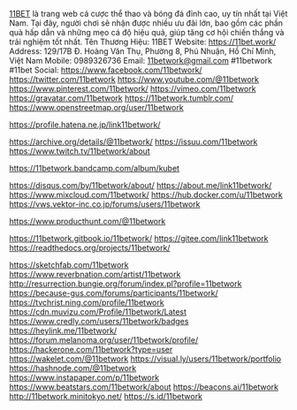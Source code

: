 <a href="https://11bet.work/">11BET</a> là trang web cá cược thể thao và bóng đá đỉnh cao, uy tín nhất tại Việt Nam. Tại đây, người chơi sẽ nhận được nhiều ưu đãi lớn, bao gồm các phần quà hấp dẫn và những mẹo cá độ hiệu quả, giúp tăng cơ hội chiến thắng và trải nghiệm tốt nhất.
Tên Thương Hiệu: 11BET
Website: <a href="https://11bet.work/">https://11bet.work/</a>
Address: 129/17B Đ. Hoàng Văn Thụ, Phường 8, Phú Nhuận, Hồ Chí Minh, Việt Nam
Mobile: 0989326736
Email: 11betwork@gmail.com
#11betwork #11bet
Social:
<a href="https://www.facebook.com/11betwork/">https://www.facebook.com/11betwork/</a>
<a href="https://twitter.com/11betwork">https://twitter.com/11betwork</a>
<a href="https://www.youtube.com/@11betwork">https://www.youtube.com/@11betwork</a>
<a href="https://www.pinterest.com/11betwork/">https://www.pinterest.com/11betwork/</a>
<a href="https://vimeo.com/11betwork">https://vimeo.com/11betwork</a>
<a href="https://gravatar.com/11betwork">https://gravatar.com/11betwork</a>
<a href="https://11betwork.tumblr.com/">https://11betwork.tumblr.com/</a>
<a href="https://www.openstreetmap.org/user/11betwork">https://www.openstreetmap.org/user/11betwork</a>

<a href="https://profile.hatena.ne.jp/link11betwork/">https://profile.hatena.ne.jp/link11betwork/</a>

<a href="https://archive.org/details/@11betwork/">https://archive.org/details/@11betwork/</a>
<a href="https://issuu.com/11betwork">https://issuu.com/11betwork</a>
<a href="https://www.twitch.tv/11betwork/about">https://www.twitch.tv/11betwork/about</a>

<a href="https://11betwork.bandcamp.com/album/kubet">https://11betwork.bandcamp.com/album/kubet</a>

<a href="https://disqus.com/by/11betwork/about/">https://disqus.com/by/11betwork/about/</a>
<a href="https://about.me/link11betwork/">https://about.me/link11betwork/</a>
<a href="https://www.mixcloud.com/11betwork/">https://www.mixcloud.com/11betwork/</a>
<a href="https://hub.docker.com/u/11betwork">https://hub.docker.com/u/11betwork</a>
<a href="https://vws.vektor-inc.co.jp/forums/users/11betwork">https://vws.vektor-inc.co.jp/forums/users/11betwork</a>

<a href="https://www.producthunt.com/@11betwork">https://www.producthunt.com/@11betwork</a>

<a href="https://11betwork.gitbook.io/11betwork/">https://11betwork.gitbook.io/11betwork/</a>
<a href="https://gitee.com/link11betwork">https://gitee.com/link11betwork</a>
<a href="https://readthedocs.org/projects/11betwork/">https://readthedocs.org/projects/11betwork/</a>

<a href="https://sketchfab.com/11betwork">https://sketchfab.com/11betwork</a>
<a href="https://www.reverbnation.com/artist/11betwork">https://www.reverbnation.com/artist/11betwork</a>
<a href="http://resurrection.bungie.org/forum/index.pl?profile=11betwork">http://resurrection.bungie.org/forum/index.pl?profile=11betwork</a>
<a href="https://because-gus.com/forums/participants/11betwork/">https://because-gus.com/forums/participants/11betwork/</a>
<a href="https://tvchrist.ning.com/profile/11betwork">https://tvchrist.ning.com/profile/11betwork</a>
<a href="https://cdn.muvizu.com/Profile/11betwork/Latest">https://cdn.muvizu.com/Profile/11betwork/Latest</a>
<a href="https://www.credly.com/users/11betwork/badges">https://www.credly.com/users/11betwork/badges</a>
<a href="https://heylink.me/11betwork/">https://heylink.me/11betwork/</a>
<a href="https://forum.melanoma.org/user/11betwork/profile/">https://forum.melanoma.org/user/11betwork/profile/</a>
<a href="https://hackerone.com/11betwork?type=user">https://hackerone.com/11betwork?type=user</a>
<a href="https://wakelet.com/@11betwork">https://wakelet.com/@11betwork</a>
<a href="https://visual.ly/users/11betwork/portfolio">https://visual.ly/users/11betwork/portfolio</a>
<a href="https://hashnode.com/@11betwork">https://hashnode.com/@11betwork</a>
<a href="https://www.instapaper.com/p/11betwork">https://www.instapaper.com/p/11betwork</a>
<a href="https://www.beatstars.com/11betwork/about">https://www.beatstars.com/11betwork/about</a>
<a href="https://beacons.ai/11betwork">https://beacons.ai/11betwork</a>
<a href="http://11betwork.minitokyo.net/">http://11betwork.minitokyo.net/</a>
<a href="https://s.id/11betwork">https://s.id/11betwork</a>
